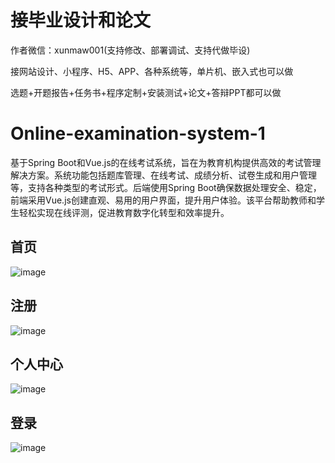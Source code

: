 # 接毕业设计和论文
作者微信：xunmaw001(支持修改、部署调试、支持代做毕设)

接网站设计、小程序、H5、APP、各种系统等，单片机、嵌入式也可以做

选题+开题报告+任务书+程序定制+安装测试+论文+答辩PPT都可以做
# Online-examination-system-1
基于Spring Boot和Vue.js的在线考试系统，旨在为教育机构提供高效的考试管理解决方案。系统功能包括题库管理、在线考试、成绩分析、试卷生成和用户管理等，支持各种类型的考试形式。后端使用Spring Boot确保数据处理安全、稳定，前端采用Vue.js创建直观、易用的用户界面，提升用户体验。该平台帮助教师和学生轻松实现在线评测，促进教育数字化转型和效率提升。
## 首页
![image](https://github.com/user-attachments/assets/a17bd3d4-01d8-4cad-8fc0-4b5b8d38b697)
## 注册
![image](https://github.com/user-attachments/assets/0e0324de-d6cf-44e8-a9c4-acc7d8eddc94)
## 个人中心
![image](https://github.com/user-attachments/assets/fd904956-c088-4ce5-97b4-ba0b5ebca445)
## 登录
![image](https://github.com/user-attachments/assets/a00bd457-3ebb-4fd3-8e44-2fbe97b4d775)

